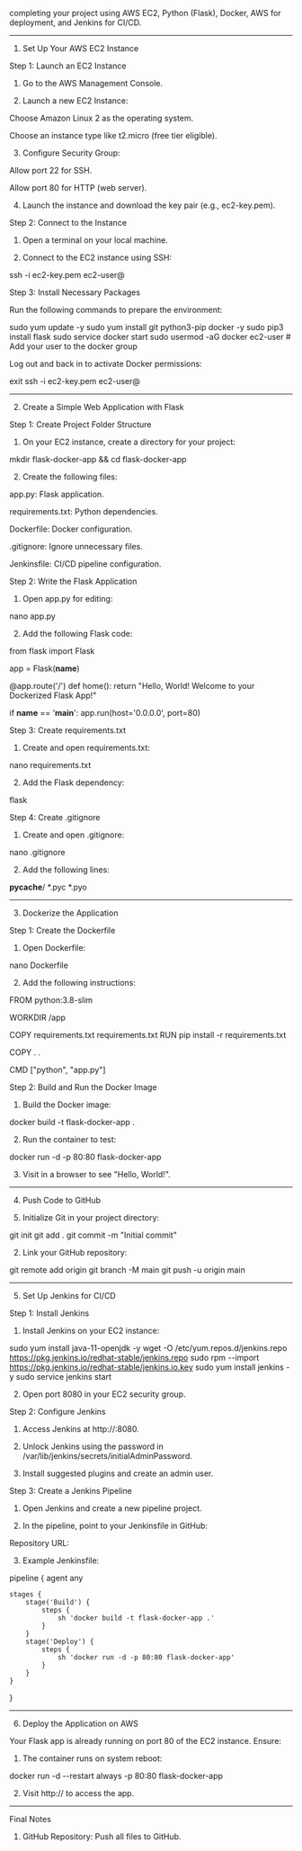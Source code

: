 completing your project using AWS EC2, Python (Flask), Docker, AWS for deployment, and Jenkins for CI/CD.


---

1. Set Up Your AWS EC2 Instance

Step 1: Launch an EC2 Instance

1. Go to the AWS Management Console.


2. Launch a new EC2 Instance:

Choose Amazon Linux 2 as the operating system.

Choose an instance type like t2.micro (free tier eligible).



3. Configure Security Group:

Allow port 22 for SSH.

Allow port 80 for HTTP (web server).



4. Launch the instance and download the key pair (e.g., ec2-key.pem).



Step 2: Connect to the Instance

1. Open a terminal on your local machine.


2. Connect to the EC2 instance using SSH:

ssh -i ec2-key.pem ec2-user@<your-ec2-public-ip>



Step 3: Install Necessary Packages

Run the following commands to prepare the environment:

sudo yum update -y
sudo yum install git python3-pip docker -y
sudo pip3 install flask
sudo service docker start
sudo usermod -aG docker ec2-user  # Add your user to the docker group

Log out and back in to activate Docker permissions:

exit
ssh -i ec2-key.pem ec2-user@<your-ec2-public-ip>


---

2. Create a Simple Web Application with Flask

Step 1: Create Project Folder Structure

1. On your EC2 instance, create a directory for your project:

mkdir flask-docker-app && cd flask-docker-app


2. Create the following files:

app.py: Flask application.

requirements.txt: Python dependencies.

Dockerfile: Docker configuration.

.gitignore: Ignore unnecessary files.

Jenkinsfile: CI/CD pipeline configuration.




Step 2: Write the Flask Application

1. Open app.py for editing:

nano app.py


2. Add the following Flask code:

from flask import Flask

app = Flask(__name__)

@app.route('/')
def home():
    return "Hello, World! Welcome to your Dockerized Flask App!"

if __name__ == '__main__':
    app.run(host='0.0.0.0', port=80)



Step 3: Create requirements.txt

1. Create and open requirements.txt:

nano requirements.txt


2. Add the Flask dependency:

flask



Step 4: Create .gitignore

1. Create and open .gitignore:

nano .gitignore


2. Add the following lines:

__pycache__/
*.pyc
*.pyo




---

3. Dockerize the Application

Step 1: Create the Dockerfile

1. Open Dockerfile:

nano Dockerfile


2. Add the following instructions:

FROM python:3.8-slim

WORKDIR /app

COPY requirements.txt requirements.txt
RUN pip install -r requirements.txt

COPY . .

CMD ["python", "app.py"]



Step 2: Build and Run the Docker Image

1. Build the Docker image:

docker build -t flask-docker-app .


2. Run the container to test:

docker run -d -p 80:80 flask-docker-app


3. Visit <your-ec2-public-ip> in a browser to see "Hello, World!".




---

4. Push Code to GitHub

1. Initialize Git in your project directory:

git init
git add .
git commit -m "Initial commit"


2. Link your GitHub repository:

git remote add origin <your-repo-url>
git branch -M main
git push -u origin main




---

5. Set Up Jenkins for CI/CD

Step 1: Install Jenkins

1. Install Jenkins on your EC2 instance:

sudo yum install java-11-openjdk -y
wget -O /etc/yum.repos.d/jenkins.repo https://pkg.jenkins.io/redhat-stable/jenkins.repo
sudo rpm --import https://pkg.jenkins.io/redhat-stable/jenkins.io.key
sudo yum install jenkins -y
sudo service jenkins start


2. Open port 8080 in your EC2 security group.



Step 2: Configure Jenkins

1. Access Jenkins at http://<your-ec2-public-ip>:8080.


2. Unlock Jenkins using the password in /var/lib/jenkins/secrets/initialAdminPassword.


3. Install suggested plugins and create an admin user.



Step 3: Create a Jenkins Pipeline

1. Open Jenkins and create a new pipeline project.


2. In the pipeline, point to your Jenkinsfile in GitHub:

Repository URL: <your-repo-url>



3. Example Jenkinsfile:

pipeline {
    agent any

    stages {
        stage('Build') {
            steps {
                sh 'docker build -t flask-docker-app .'
            }
        }
        stage('Deploy') {
            steps {
                sh 'docker run -d -p 80:80 flask-docker-app'
            }
        }
    }
}




---

6. Deploy the Application on AWS

Your Flask app is already running on port 80 of the EC2 instance. Ensure:

1. The container runs on system reboot:

docker run -d --restart always -p 80:80 flask-docker-app


2. Visit http://<your-ec2-public-ip> to access the app.




---

Final Notes

1. GitHub Repository: Push all files to GitHub.



